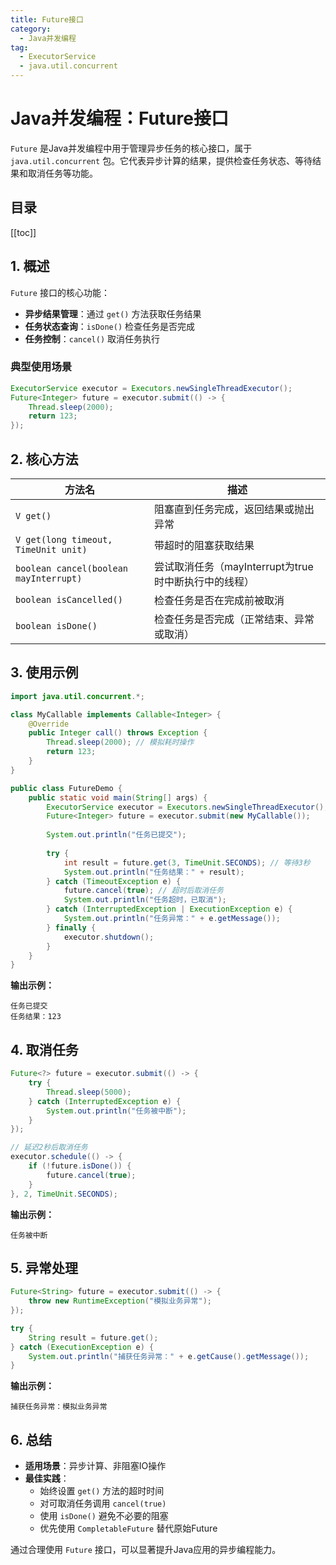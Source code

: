 ```yaml
---
title: Future接口
category:
  - Java并发编程
tag:
  - ExecutorService
  - java.util.concurrent
---
```


# Java并发编程：Future接口

`Future` 是Java并发编程中用于管理异步任务的核心接口，属于 `java.util.concurrent` 包。它代表异步计算的结果，提供检查任务状态、等待结果和取消任务等功能。

## 目录

[[toc]]

## 1. 概述

`Future` 接口的核心功能：

- **异步结果管理**：通过 `get()` 方法获取任务结果
- **任务状态查询**：`isDone()` 检查任务是否完成
- **任务控制**：`cancel()` 取消任务执行

### 典型使用场景

```java
ExecutorService executor = Executors.newSingleThreadExecutor();
Future<Integer> future = executor.submit(() -> {
    Thread.sleep(2000);
    return 123;
});
```

## 2. 核心方法

| 方法名 | 描述 |
|--------|------|
| `V get()` | 阻塞直到任务完成，返回结果或抛出异常 |
| `V get(long timeout, TimeUnit unit)` | 带超时的阻塞获取结果 |
| `boolean cancel(boolean mayInterrupt)` | 尝试取消任务（mayInterrupt为true时中断执行中的线程） |
| `boolean isCancelled()` | 检查任务是否在完成前被取消 |
| `boolean isDone()` | 检查任务是否完成（正常结束、异常或取消） |

## 3. 使用示例

```java
import java.util.concurrent.*;

class MyCallable implements Callable<Integer> {
    @Override
    public Integer call() throws Exception {
        Thread.sleep(2000); // 模拟耗时操作
        return 123;
    }
}

public class FutureDemo {
    public static void main(String[] args) {
        ExecutorService executor = Executors.newSingleThreadExecutor();
        Future<Integer> future = executor.submit(new MyCallable());
        
        System.out.println("任务已提交");
        
        try {
            int result = future.get(3, TimeUnit.SECONDS); // 等待3秒
            System.out.println("任务结果：" + result);
        } catch (TimeoutException e) {
            future.cancel(true); // 超时后取消任务
            System.out.println("任务超时，已取消");
        } catch (InterruptedException | ExecutionException e) {
            System.out.println("任务异常：" + e.getMessage());
        } finally {
            executor.shutdown();
        }
    }
}
```

**输出示例：**
```
任务已提交
任务结果：123
```

## 4. 取消任务

```java
Future<?> future = executor.submit(() -> {
    try {
        Thread.sleep(5000);
    } catch (InterruptedException e) {
        System.out.println("任务被中断");
    }
});

// 延迟2秒后取消任务
executor.schedule(() -> {
    if (!future.isDone()) {
        future.cancel(true);
    }
}, 2, TimeUnit.SECONDS);
```

**输出示例：**
```
任务被中断
```

## 5. 异常处理

```java
Future<String> future = executor.submit(() -> {
    throw new RuntimeException("模拟业务异常");
});

try {
    String result = future.get();
} catch (ExecutionException e) {
    System.out.println("捕获任务异常：" + e.getCause().getMessage());
}
```

**输出示例：**
```
捕获任务异常：模拟业务异常
```

## 6. 总结

- **适用场景**：异步计算、非阻塞IO操作
- **最佳实践**：
  - 始终设置 `get()` 方法的超时时间
  - 对可取消任务调用 `cancel(true)`
  - 使用 `isDone()` 避免不必要的阻塞
  - 优先使用 `CompletableFuture` 替代原始Future

通过合理使用 `Future` 接口，可以显著提升Java应用的异步编程能力。